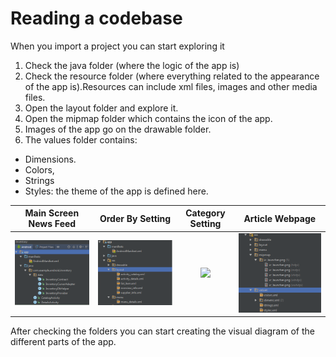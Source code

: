 # Reading a codebase

When you import a project you can start exploring it

1. Check the java folder \(where the logic of the app is\)
2. Check the resource folder \(where everything related to the appearance of the app is\).Resources can include xml files, images and other media files.
3. Open the layout folder and explore it. 
4. Open the mipmap folder which contains the icon of the app.
5. Images of the app go on the drawable folder.
6. The values folder contains:

* Dimensions.
* Colors, 
* Strings
* Styles: the theme of the app is defined here.

Main Screen News Feed     |      Order By Setting     |     Category Setting      |      Article Webpage      |
:-------------------------:|:-------------------------:|:-------------------------:|:-------------------------:|
![](/assets/logic.png)  |  ![](/assets/layout.png) | ![](/assets/drawables.png) | ![](/assets/values.png) |




After checking the folders you can start creating the visual diagram of the different parts of the app.


